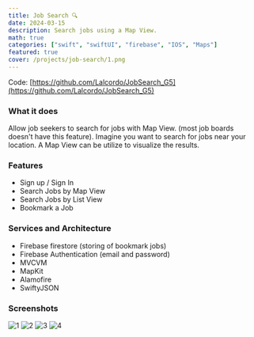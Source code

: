```yaml
---
title: Job Search 🔍
date: 2024-03-15
description: Search jobs using a Map View.
math: true
categories: ["swift", "swiftUI", "firebase", "IOS", "Maps"]
featured: true
cover: /projects/job-search/1.png
---
```


Code: [https://github.com/Lalcordo/JobSearch_G5](https://github.com/Lalcordo/JobSearch_G5)

### What it does

Allow job seekers to search for jobs with Map View. (most job boards doesn't have this feature). Imagine you want to search for jobs near your location. A Map View can be utilize to visualize the results.

### Features

- Sign up / Sign In
- Search Jobs by Map View
- Search Jobs by List View
- Bookmark a Job

### Services and Architecture

- Firebase firestore (storing of bookmark jobs)
- Firebase Authentication (email and password)
- MVCVM
- MapKit
- Alamofire
- SwiftyJSON

### Screenshots

![1](/projects/job-search/1.png "1")
![2](/projects/job-search/2.png "2")
![3](/projects/job-search/3.png "3")
![4](/projects/job-search/4.png "4")
